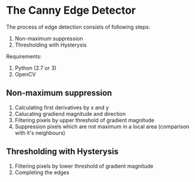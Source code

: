 # The Canny Edge Detector
The process of edge detection consists of following steps:
1. Non-maximum suppression
2. Thresholding with Hysterysis

Requirements:
1. Python (2.7 or 3)
2. OpenCV

## Non-maximum suppression

1. Calculating first derivatives by x and y
2. Calucating gradiend magnitude and direction
3. Filtering pixels by upper threshold of gradient magnitude
4. Suppression pixels which are not maximum in a local area (comparison with it's neighbours)

## Thresholding with Hysterysis

1. Filtering pixels by lower threshold of gradient magnitude
2. Completing the edges
